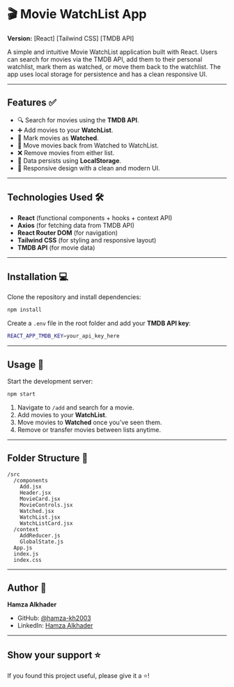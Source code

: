 # 🎬 Movie WatchList App

**Version:** [React] [Tailwind CSS] [TMDB API]

A simple and intuitive Movie WatchList application built with React. Users can search for movies via the TMDB API, add them to their personal watchlist, mark them as watched, or move them back to the watchlist. The app uses local storage for persistence and has a clean responsive UI.

---

## Features ✅

- 🔍 Search for movies using the **TMDB API**.
- ➕ Add movies to your **WatchList**.
- 👀 Mark movies as **Watched**.
- 🔄 Move movies back from Watched to WatchList.
- ❌ Remove movies from either list.
- 💾 Data persists using **LocalStorage**.
- 📱 Responsive design with a clean and modern UI.

---

## Technologies Used 🛠️

- **React** (functional components + hooks + context API)
- **Axios** (for fetching data from TMDB API)
- **React Router DOM** (for navigation)
- **Tailwind CSS** (for styling and responsive layout)
- **TMDB API** (for movie data)

---

## Installation 💻

Clone the repository and install dependencies:

```bash
npm install
```

Create a `.env` file in the root folder and add your **TMDB API key**:

```bash
REACT_APP_TMDB_KEY=your_api_key_here
```

---

## Usage 📝

Start the development server:

```bash
npm start
```

1. Navigate to `/add` and search for a movie.
2. Add movies to your **WatchList**.
3. Move movies to **Watched** once you’ve seen them.
4. Remove or transfer movies between lists anytime.

---

## Folder Structure 📁

```
/src
  /components
    Add.jsx
    Header.jsx
    MovieCard.jsx
    MovieControls.jsx
    Watched.jsx
    WatchList.jsx
    WatchListCard.jsx
  /context
    AddReducer.js
    GlobalState.js
  App.js
  index.js
  index.css
```

---

## Author 👤

**Hamza Alkhader**

- GitHub: [@hamza-kh2003](https://github.com/hamza-kh2003)
- LinkedIn: [Hamza Alkhader](www.linkedin.com/in/hamza-alkhader-39424527b)

---

## Show your support ⭐

If you found this project useful, please give it a ⭐️!
